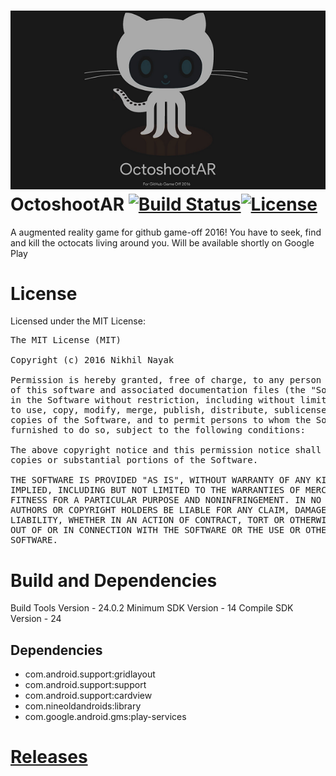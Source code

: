 ![OctoshootAR banner](static/banner.png)
OctoshootAR [![Build Status](https://travis-ci.org/nikhilnayak98/game-off-2016.svg?branch=master)](https://travis-ci.org/nikhilnayak98/game-off-2016)[![License](https://img.shields.io/badge/license-MIT-blue.svg)](https://github.com/nikhilnayak98/game-off-2016/LICENSE)
=============
A augmented reality game for github game-off 2016!
You have to seek, find and kill the octocats living around you.
Will be available shortly on Google Play

<!--[![Download](https://play.google.com/intl/en_us/badges/images/generic/en_badge_web_generic.png)](https://play.google.com/store/apps/details?id=com.nikhilnayak.games.octoshootar)-->

License
========
Licensed under the MIT License:

<pre>
The MIT License (MIT)

Copyright (c) 2016 Nikhil Nayak <nikhilnayak98@gmail.com>

Permission is hereby granted, free of charge, to any person obtaining a copy
of this software and associated documentation files (the "Software"), to deal
in the Software without restriction, including without limitation the rights
to use, copy, modify, merge, publish, distribute, sublicense, and/or sell
copies of the Software, and to permit persons to whom the Software is
furnished to do so, subject to the following conditions:

The above copyright notice and this permission notice shall be included in all
copies or substantial portions of the Software.

THE SOFTWARE IS PROVIDED "AS IS", WITHOUT WARRANTY OF ANY KIND, EXPRESS OR
IMPLIED, INCLUDING BUT NOT LIMITED TO THE WARRANTIES OF MERCHANTABILITY,
FITNESS FOR A PARTICULAR PURPOSE AND NONINFRINGEMENT. IN NO EVENT SHALL THE
AUTHORS OR COPYRIGHT HOLDERS BE LIABLE FOR ANY CLAIM, DAMAGES OR OTHER
LIABILITY, WHETHER IN AN ACTION OF CONTRACT, TORT OR OTHERWISE, ARISING FROM,
OUT OF OR IN CONNECTION WITH THE SOFTWARE OR THE USE OR OTHER DEALINGS IN THE
SOFTWARE.
</pre>

Build and Dependencies
======================

Build Tools Version - 24.0.2
Minimum SDK Version - 14
Compile SDK Version - 24

## Dependencies
 
 * com.android.support:gridlayout
 * com.android.support:support
 * com.android.support:cardview
 * com.nineoldandroids:library
 * com.google.android.gms:play-services
 
[Releases](https://github.com/nikhilnayak98/pgtrack-android-client/releases)
===========================================================================

